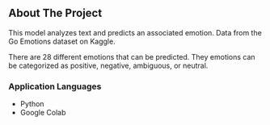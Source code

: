 <!-- ABOUT THE PROJECT -->
## About The Project

This model analyzes text and predicts an associated emotion. Data from the Go Emotions dataset on Kaggle.

There are 28 different emotions that can be predicted. They emotions can be categorized as positive, negative, ambiguous, or neutral.


### Application Languages
- Python
- Google Colab
